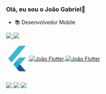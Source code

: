 ### Olá, eu sou o João Gabriel👋


- 📚 Desenvolvedor Mobile

<div>
  <a href="https://github.com/Moura14">
     <img height="180em" src="https://github-readme-stats.vercel.app/api?username=Moura14&show_icons=true&theme=dark&include_all_commits=true&count_private=true">
      <img height="180em" src="https://github-readme-stats.vercel.app/api/top-langs/?username=Moura14&layout=compact&langs_count=7&theme=dark">
</div>
  <div style="display: inline_block"><br>
  <img align="center" alt="João Flutter" height="70" width="60" src="https://raw.githubusercontent.com/devicons/devicon/2ae2a900d2f041da66e950e4d48052658d850630/icons/flutter/flutter-original.svg">
    <img align="center" alt="João Flutter" height="70" width="60" src="https://cdn.jsdelivr.net/gh/devicons/devicon/icons/dart/dart-original.svg">
    <img align="center" alt="João Flutter" height="70" width="60" src="https://cdn.jsdelivr.net/gh/devicons/devicon/icons/firebase/firebase-plain.svg">
     
  
  
</div>
  
  ##
  
  <div> 
  <a href="https://instagram.com/Moura_999" target="_blank"><img src="https://img.shields.io/badge/-Instagram-%23E4405F?style=for-the-badge&logo=instagram&logoColor=white" target="_blank"></a> 
  <a href = "mailto:jgmoura.dev@gmail.com"><img src="https://img.shields.io/badge/-Gmail-%23333?style=for-the-badge&logo=gmail&logoColor=white" target="_blank"></a>
  <a href="https://www.linkedin.com/in/jo%C3%A3o-gabriel-906094217/" target="_blank"><img src="https://img.shields.io/badge/-LinkedIn-%230077B5?style=for-the-badge&logo=linkedin&logoColor=white" target="_blank"></a> 
 
  
</div>

